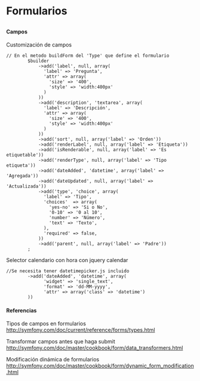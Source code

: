 # Formularios

## 
#### Campos
Customización de campos
```
// En el metodo buildForm del 'Type' que define el formulario
        $builder
            ->add('label', null, array(
              'label' => 'Pregunta',
              'attr' => array(
                'size' => '400',
                'style' => 'width:400px'
              )
            ))
            ->add('description', 'textarea', array(
              'label' => 'Descripción',
              'attr' => array(
                'size' => '400',
                'style' => 'width:400px'
              )
            ))
            ->add('sort', null, array('label' => 'Orden'))
            ->add('renderLabel', null, array('label' => 'Etiqueta'))
            ->add('isRenderable', null, array('label' => 'Es etiquetable'))
            ->add('renderType', null, array('label' => 'Tipo etiqueta'))
            ->add('dateAdded', 'datetime', array('label' => 'Agregada'))
            ->add('dateUpdated', null, array('label' => 'Actualizada'))
            ->add('type', 'choice', array(
              'label' => 'Tipo',
              'choices'  => array(
                'yes-no' => 'Si o No',
                '0-10' => '0 al 10',
                'number' => 'Número',
                'text' => 'Texto',
              ),
              'required' => false,
            ))
            ->add('parent', null, array('label' => 'Padre'))
        ;
```
Selector calendario con hora con jquery calendar
```
//Se necesita tener datetimepicker.js incluido
        ->add('dateAdded', 'datetime', array(
              'widget' => 'single_text',
              'format' => 'dd-MM-yyyy',
              'attr' => array('class' => 'datetime')
        ))
```

#### Referencias
Tipos de campos en formularios
http://symfony.com/doc/current/reference/forms/types.html

Transformar campos antes que haga submit
http://symfony.com/doc/master/cookbook/form/data_transformers.html

Modificación dinámica de formularios
http://symfony.com/doc/master/cookbook/form/dynamic_form_modification.html

